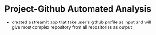 # Project-Github Automated Analysis 
* created a streamlit app that take user's github profile as input and will give most complex repository from all repositories as output
